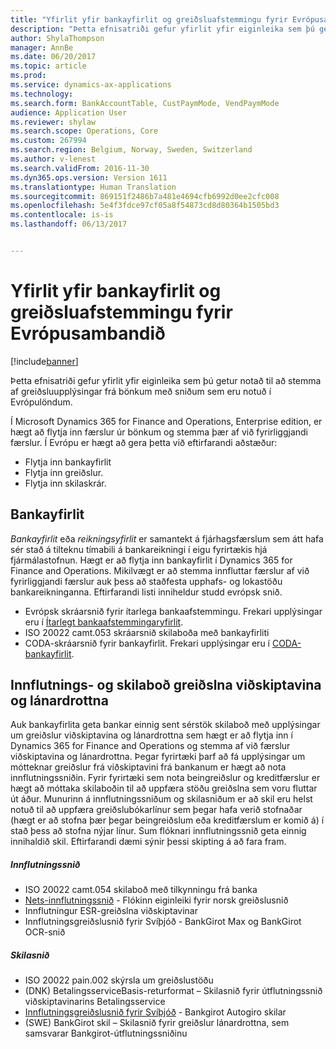```yaml
---
title: "Yfirlit yfir bankayfirlit og greiðsluafstemmingu fyrir Evrópusambandið"
description: "Þetta efnisatriði gefur yfirlit yfir eiginleika sem þú getur notað til að stemma af greiðsluupplýsingar frá bönkum með sniðum sem eru notuð í Evrópulöndum."
author: ShylaThompson
manager: AnnBe
ms.date: 06/20/2017
ms.topic: article
ms.prod: 
ms.service: dynamics-ax-applications
ms.technology: 
ms.search.form: BankAccountTable, CustPaymMode, VendPaymMode
audience: Application User
ms.reviewer: shylaw
ms.search.scope: Operations, Core
ms.custom: 267994
ms.search.region: Belgium, Norway, Sweden, Switzerland
ms.author: v-lenest
ms.search.validFrom: 2016-11-30
ms.dyn365.ops.version: Version 1611
ms.translationtype: Human Translation
ms.sourcegitcommit: 869151f2486b7a481e4694cfb6992d0ee2cfc008
ms.openlocfilehash: 5e4f3fdce97cf05a8f54873cd8d80364b1505bd3
ms.contentlocale: is-is
ms.lasthandoff: 06/13/2017


---
```


# <a name="bank-statement-and-payment-reconciliation-overview-for-the-eu"></a>Yfirlit yfir bankayfirlit og greiðsluafstemmingu fyrir Evrópusambandið

[!include[banner](../includes/banner.md)]


Þetta efnisatriði gefur yfirlit yfir eiginleika sem þú getur notað til að stemma af greiðsluupplýsingar frá bönkum með sniðum sem eru notuð í Evrópulöndum.

Í Microsoft Dynamics 365 for Finance and Operations, Enterprise edition, er hægt að flytja inn færslur úr bönkum og stemma þær af við fyrirliggjandi færslur. Í Evrópu er hægt að gera þetta við eftirfarandi aðstæður:

-   Flytja inn bankayfirlit
-   Flytja inn greiðslur.
-   Flytja inn skilaskrár.

## <a name="bank-statements"></a>Bankayfirlit
*Bankayfirlit* eða *reikningsyfirlit* er samantekt á fjárhagsfærslum sem átt hafa sér stað á tilteknu tímabili á bankareikningi í eigu fyrirtækis hjá fjármálastofnun. Hægt er að flytja inn bankayfirlit í Dynamics 365 for Finance and Operations. Mikilvægt er að stemma innfluttar færslur af við fyrirliggjandi færslur auk þess að staðfesta upphafs- og lokastöðu bankareikninganna. Eftirfarandi listi inniheldur studd evrópsk snið.

-   Evrópsk skráarsnið fyrir ítarlega bankaafstemmingu. Frekari upplýsingar eru í [Ítarlegt bankaafstemmingaryfirlit](../cash-bank-management/advanced-bank-reconciliation-overview.md).
-   ISO 20022 camt.053 skráarsnið skilaboða með bankayfirliti
-   CODA-skráarsnið fyrir bankayfirlit. Frekari upplýsingar eru í [CODA-bankayfirlit](emea-bel-coda-bank-statement-import.md).

## <a name="customer-and-vendor-payments-import-and-return-messages"></a>Innflutnings- og skilaboð greiðslna viðskiptavina og lánardrottna
Auk bankayfirlita geta bankar einnig sent sérstök skilaboð með upplýsingar um greiðslur viðskiptavina og lánardrottna sem hægt er að flytja inn í Dynamics 365 for Finance and Operations og stemma af við færslur viðskiptavina og lánardrottna. Þegar fyrirtæki þarf að fá upplýsingar um mótteknar greiðslur frá viðskiptavini frá bankanum er hægt að nota innflutningssniðin. Fyrir fyrirtæki sem nota beingreiðslur og kreditfærslur er hægt að móttaka skilaboðin til að uppfæra stöðu greiðslna sem voru fluttar út áður. Munurinn á innflutningssniðum og skilasniðum er að skil eru helst notuð til að uppfæra greiðslubókarlínur sem þegar hafa verið stofnaðar (hægt er að stofna þær þegar beingreiðslum eða kreditfærslum er komið á) í stað þess að stofna nýjar línur. Sum flóknari innflutningssnið geta einnig innihaldið skil. Eftirfarandi dæmi sýnir þessi skipting á að fara fram.

##### <a name="import-formats"></a>Innflutningssnið

-   ISO 20022 camt.054 skilaboð með tilkynningu frá banka
-   [Nets-innflutningssnið](emea-nor-nets-import-format.md) - Flókinn eiginleiki fyrir norsk greiðslusnið
-   Innflutningur ESR-greiðslna viðskiptavinar
-   Innflutningsgreiðslusnið fyrir Svíþjóð - BankGirot Max og BankGirot OCR-snið

##### <a name="return-formats"></a>Skilasnið

-   ISO 20022 pain.002 skýrsla um greiðslustöðu
-   (DNK) BetalingsserviceBasis-returformat – Skilasnið fyrir útflutningssnið viðskiptavinarins Betalingsservice
-   [Innflutningsgreiðslusnið fyrir Svíþjóð](emea-swe-payment-formats-import.md) - Bankgirot Autogiro skilar
-   (SWE) BankGirot skil – Skilasnið fyrir greiðslur lánardrottna, sem samsvarar Bankgirot-útflutningssniðinu



